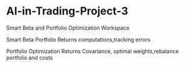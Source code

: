 # AI-in-Trading-Project-3
Smart Beta and Portfolio Optimization Workspace

  Smart Beta Portfolio
    Returns computations,tracking errors
    
  Portfolio Optimization
    Returns Covariance, optimal weights,rebalance portfolio and costs
  
